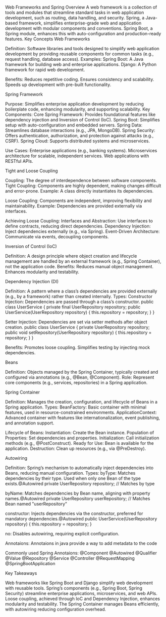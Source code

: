Web Frameworks and Spring
Overview
A web framework is a collection of tools and modules that streamline standard tasks in web application development, such as routing, data handling, and security. Spring, a Java-based framework, simplifies enterprise-grade web and application development with modular components and conventions. Spring Boot, a Spring module, enhances this with auto-configuration and production-ready features.
Key Concepts
Web Frameworks

Definition: Software libraries and tools designed to simplify web application development by providing reusable components for common tasks (e.g., request handling, database access).
Examples:
Spring Boot: A Java framework for building web and enterprise applications.
Django: A Python framework for rapid web development.


Benefits:
Reduces repetitive coding.
Ensures consistency and scalability.
Speeds up development with pre-built functionality.



Spring Framework

Purpose: Simplifies enterprise application development by reducing boilerplate code, enhancing modularity, and supporting scalability.
Key Components:
Core Spring Framework: Provides foundational features like dependency injection and Inversion of Control (IoC).
Spring Boot: Simplifies setup with auto-configuration and embedded servers.
Spring Data: Streamlines database interactions (e.g., JPA, MongoDB).
Spring Security: Offers authentication, authorization, and protection against attacks (e.g., CSRF).
Spring Cloud: Supports distributed systems and microservices.


Use Cases:
Enterprise applications (e.g., banking systems).
Microservices architecture for scalable, independent services.
Web applications with RESTful APIs.



Tight and Loose Coupling

Coupling: The degree of interdependence between software components.
Tight Coupling:
Components are highly dependent, making changes difficult and error-prone.
Example: A class directly instantiates its dependencies.


Loose Coupling:
Components are independent, improving flexibility and maintainability.
Example: Dependencies are provided externally via interfaces.


Achieving Loose Coupling:
Interfaces and Abstraction: Use interfaces to define contracts, reducing direct dependencies.
Dependency Injection: Inject dependencies externally (e.g., via Spring).
Event-Driven Architecture: Communicate via events, decoupling components.



Inversion of Control (IoC)

Definition: A design principle where object creation and lifecycle management are handled by an external framework (e.g., Spring Container), not the application code.
Benefits:
Reduces manual object management.
Enhances modularity and testability.



Dependency Injection (DI)

Definition: A pattern where a class’s dependencies are provided externally (e.g., by a framework) rather than created internally.
Types:
Constructor Injection: Dependencies are passed through a class’s constructor.
public class UserService {
    private final UserRepository repository;
    public UserService(UserRepository repository) {
        this.repository = repository;
    }
}


Setter Injection: Dependencies are set via setter methods after object creation.
public class UserService {
    private UserRepository repository;
    public void setRepository(UserRepository repository) {
        this.repository = repository;
    }
}




Benefits:
Promotes loose coupling.
Simplifies testing by injecting mock dependencies.



Beans

Definition: Objects managed by the Spring Container, typically created and configured via annotations (e.g., @Bean, @Component).
Role: Represent core components (e.g., services, repositories) in a Spring application.

Spring Container

Definition: Manages the creation, configuration, and lifecycle of Beans in a Spring application.
Types:
BeanFactory: Basic container with minimal features, used in resource-constrained environments.
ApplicationContext: Advanced container with features like internationalization, event publishing, and annotation support.


Lifecycle of Beans:
Instantiation: Create the Bean instance.
Population of Properties: Set dependencies and properties.
Initialization: Call initialization methods (e.g., @PostConstruct).
Ready for Use: Bean is available for the application.
Destruction: Clean up resources (e.g., via @PreDestroy).



Autowiring

Definition: Spring’s mechanism to automatically inject dependencies into Beans, reducing manual configuration.
Types:
byType: Matches dependencies by their type. Used when only one Bean of the type exists.@Autowired
private UserRepository repository; // Matches by type


byName: Matches dependencies by Bean name, aligning with property names.@Autowired
private UserRepository userRepository; // Matches Bean named "userRepository"


constructor: Injects dependencies via the constructor, preferred for mandatory dependencies.@Autowired
public UserService(UserRepository repository) {
    this.repository = repository;
}


no: Disables autowiring, requiring explicit configuration.


Annotaions: Annotaions in java provide a way to add metadata to the code 

Commonly used Spring Annotaions:
@Component
@Autowired
@Qualifier
@Value
@Repository
@Service
@Controller
@RequestMapping
@SpringBootApplication



Key Takeaways

Web frameworks like Spring Boot and Django simplify web development with reusable tools.
Spring’s components (e.g., Spring Boot, Spring Security) streamline enterprise applications, microservices, and web APIs.
Loose coupling, achieved through IoC and Dependency Injection, enhances modularity and testability.
The Spring Container manages Beans efficiently, with autowiring reducing configuration overhead.
